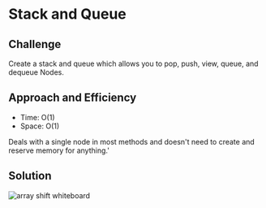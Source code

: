 # Stack and Queue

## Challenge 
Create a stack and queue which allows you to pop, push, view, queue, and dequeue Nodes.

## Approach and Efficiency

- Time: O(1) 
- Space: O(1)

Deals with a single node in most methods and doesn't need to create and reserve memory for anything.'
## Solution
![array shift whiteboard](https://github.com/trecain/Data-Structures-and-Algorithms/blob/array_shift/assets/arrayShift.jpg)
